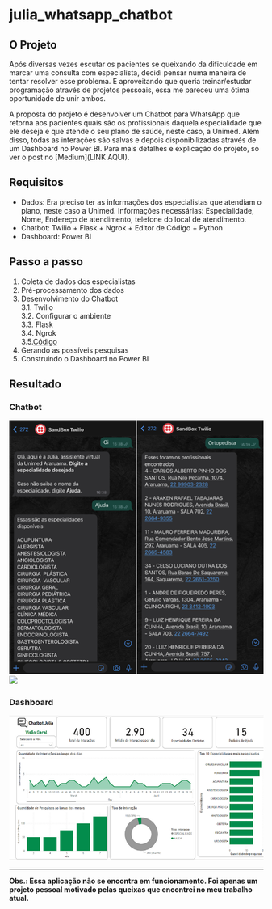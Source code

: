 # julia_whatsapp_chatbot

## O Projeto 

Após diversas vezes escutar os pacientes se queixando da dificuldade em marcar uma consulta com especialista, decidi pensar numa maneira de tentar resolver esse problema. E aproveitando que queria treinar/estudar programação através de projetos pessoais, essa me pareceu uma ótima oportunidade de unir ambos.<br>

A proposta do projeto é desenvolver um Chatbot para WhatsApp que retorna aos pacientes quais são os profissionais daquela especialidade que ele deseja e que atende o seu plano de saúde, neste caso, a Unimed. Além disso, todas as interações são salvas e depois disponibilizadas através de um Dashboard no Power BI. Para mais detalhes e explicação do projeto, só ver o post no [Medium](LINK AQUI).

## Requisitos
* Dados: Era preciso ter as informações dos especialistas que atendiam o plano, neste caso a Unimed. Informações necessárias: Especialidade, Nome, Endereço de atendimento, telefone do local de atendimento.
* Chatbot: Twilio + Flask + Ngrok + Editor de Código + Python
* Dashboard: Power BI

## Passo a passo 
1. Coleta de dados dos especialistas
2. Pré-processamento dos dados
3. Desenvolvimento do Chatbot<br>
  3.1. Twilio<br>
  3.2. Configurar o ambiente<br>
  3.3. Flask<br>
  3.4. Ngrok<br>
  3.5.[Código](https://github.com/leticiamchd/julia_whatsapp_chatbot/blob/main/main.py)<br>
4. Gerando as possíveis pesquisas
5. Construindo o Dashboard no Power BI

## Resultado 
### Chatbot 
![](attachments/Chatbot_Images.png)
![](attachments/Chatbot.gif)

### Dashboard
![](attachments/Dashboard_Img.png)

---

**Obs.: Essa aplicação não se encontra em funcionamento. Foi apenas um projeto pessoal motivado pelas queixas que encontrei no meu trabalho atual.**
